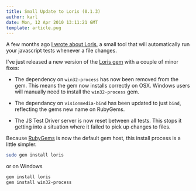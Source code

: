 ```yaml
---
title: Small Update to Loris (0.1.3)
author: karl
date: Mon, 12 Apr 2010 13:11:21 GMT
template: article.pug
---
```


A few months ago [I wrote about Loris](/articles/loris-autotest-for-javascript/), a small tool that will automatically run your javascript tests whenever a file changes.

I've just released a new version of the [Loris gem](http://rubygems.org/gems/loris) with a couple of minor fixes:

* The dependency on `win32-process` has now been removed from the gem. This means the gem now installs correctly on OSX. Windows users will manually need to install the `win32-process` gem.

* The dependancy on `visionmedia-bind` has been updated to just `bind`, reflecting the gems new name on RubyGems.

* The JS Test Driver server is now reset between all tests. This stops it getting into a situation where it failed to pick up changes to files.

Because [RubyGems](http://rubygems.org/) is now the default gem host, this install process is a little simpler.

```bash
sudo gem install loris
```

or on Windows

```bash
gem install loris
gem install win32-process
```

